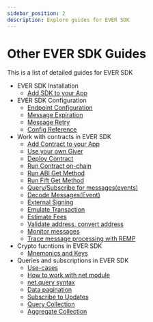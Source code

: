 ```yaml
---
sidebar_position: 2
description: Explore guides for EVER SDK
---
```


# Other EVER SDK Guides

This is a list of detailed guides for EVER SDK

* EVER SDK Installation
  * [Add SDK to your App](https://docs.everos.dev/ever-sdk/guides/installation/add_sdk_to_your_app)
* EVER SDK Configuration
  * [Endpoint Configuration](https://docs.everos.dev/ever-sdk/guides/configuration/endpoint-configuration)
  * [Message Expiration](https://docs.everos.dev/ever-sdk/guides/configuration/message_expiration)
  * [Message Retry](https://docs.everos.dev/ever-sdk/guides/configuration/retry_message)
  * [Config Reference](https://docs.everos.dev/ever-sdk/guides/configuration/configure_sdk)
* Work with contracts in EVER SDK
  * [Add Contract to your App](https://docs.everos.dev/ever-sdk/guides/work_with_contracts/add_contract_to_your_app)
  * [Use your own Giver](https://docs.everos.dev/ever-sdk/guides/work_with_contracts/custom_giver)
  * [Deploy Contract](https://docs.everos.dev/ever-sdk/guides/work_with_contracts/deploy)
  * [Run Contract on-chain](https://docs.everos.dev/ever-sdk/guides/work_with_contracts/run_onchain)
  * [Run ABI Get Method](https://docs.everos.dev/ever-sdk/guides/work_with_contracts/run_abi_get_method)
  * [Run Fift Get Method](https://docs.everos.dev/ever-sdk/guides/work_with_contracts/run_fift_get_method)
  * [Query/Subscribe for messages(events)](https://docs.everos.dev/ever-sdk/guides/work_with_contracts/work_with_events)
  * [Decode Messages(Event)](https://docs.everos.dev/ever-sdk/guides/work_with_contracts/decode_message)
  * [External Signing](https://docs.everos.dev/ever-sdk/guides/work_with_contracts/external_signing)
  * [Emulate Transaction](https://docs.everos.dev/ever-sdk/guides/work_with_contracts/emulate_transaction)
  * [Estimate Fees](https://docs.everos.dev/ever-sdk/guides/work_with_contracts/estimate_fees)
  * [Validate address, convert address](https://docs.everos.dev/ever-sdk/guides/work_with_contracts/validate_address_convert_address)
  * [Monitor messages](https://docs.everos.dev/ever-sdk/guides/work_with_contracts/monitor-messages)
  * [Trace message processing with REMP](https://docs.everos.dev/ever-sdk/guides/work_with_contracts/trace-message-processing-with-remp)
* Crypto fucntions in EVER SDK
  * [Mnemonics and Keys](https://docs.everos.dev/ever-sdk/guides/crypto/mnemonics_and_keys)
* Queries and subscriptions in EVER SDK
  * [Use-cases](https://docs.everos.dev/ever-sdk/guides/queries_and_subscriptions/use-cases)
  * [How to work with net module](https://docs.everos.dev/ever-sdk/guides/queries_and_subscriptions/how-to-work-with-net-module)
  * [net.query syntax](https://docs.everos.dev/ever-sdk/guides/queries_and_subscriptions/raw_query)
  * [Data pagination](https://docs.everos.dev/ever-sdk/guides/queries_and_subscriptions/data-pagination)
  * [Subscribe to Updates](https://docs.everos.dev/ever-sdk/guides/queries_and_subscriptions/subscribe_to_updates)
  * [Query Collection](https://docs.everos.dev/ever-sdk/guides/queries_and_subscriptions/query_collection)
  * [Aggregate Collection](https://docs.everos.dev/ever-sdk/guides/queries_and_subscriptions/aggregate_collection)